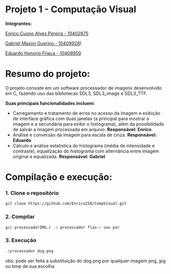 # Projeto 1 - Computação Visual

**Integrantes:**

[Enrico Cuono Alves Pereira - 10402875](https://github.com/Enrico258)

[Gabriel Mason Guerino - 10409928](https://github.com/GabrielMasonGuerino))

[Eduardo Honorio Friaça - 10408959](https://github.com/EduardoFriaca)

# Resumo do projeto:

O projeto consiste em um software processador de imagens desenvolvido em C, fazendo uso das bibliotecas SDL3, SDL3_image e SDL3_TTF. 

**Suas principais funcionalidades incluem:**
- Carregamento e tratamento de erros no acesso da imagem e exibição de interface gráfica com duas janelas (a principal para mostrar a imagem e a secundária para exibir o histograma), além da possibilidade de salvar a imagem processada em arquivo. **Responsável: Enrico**
- Análise e conversão da imagem para escala de cinza. **Responsável: Eduardo**
- Cálculo e análise estatística do histograma (média de intensidade e contraste), equalização do histograma com alternância entre imagem original e equalizada. **Responsável: Gabriel**

# Compilação e execução:

### 1. Clone o repositório

```bash
git clone https://github.com/Enrico258/CompVisual.git
```

### 2. Compilar

```bash
gcc processadorIMG.c -o processador flas-> vou por
```

### 3. Execução

```bash
.\processador dog.png
```
obs: pode ser feita a substituição do dog.png por qualquer imagem png, jpg ou bmp de sua escolha
